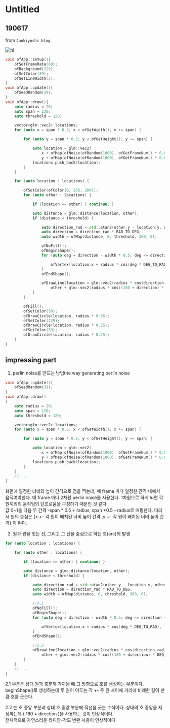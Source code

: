 # Untitled

## 190617
from `Junkiyoshi blog`.  

![hi](190617_junkiyoshi/190617_junkiyoshi.gif)

````c++
void ofApp::setup(){
	ofSetFrameRate(60);
	ofBackground(229);
	ofSetColor(39);
	ofSetLineWidth(3);
}
void ofApp::update(){
	ofSeedRandom(39);
}
void ofApp::draw(){
	auto radius = 20;
	auto span = 120;
	auto threshold = 120;

	vector<glm::vec2> locations;
	for (auto x = span * 0.5; x < ofGetWidth(); x += span) {

		for (auto y = span * 0.5; y < ofGetHeight(); y += span) {

			auto location = glm::vec2(
				x + ofMap(ofNoise(ofRandom(1000), ofGetFrameNum() * 0.005), 0, 1, -span * 0.5 + radius, span * 0.5 - radius),
				y + ofMap(ofNoise(ofRandom(1000), ofGetFrameNum() * 0.005), 0, 1, -span * 0.5 + radius, span * 0.5 - radius));
			locations.push_back(location);
		}
	}

	for (auto location : locations) {

		ofSetColor(ofColor(0, 255, 200));
		for (auto other : locations) {

			if (location == other) { continue; }

			auto distance = glm::distance(location, other);
			if (distance < threshold) {

				auto direction_rad = std::atan2(other.y - location.y, other.x - location.x);
				auto direction = direction_rad * RAD_TO_DEG;
				auto width = ofMap(distance, 0, threshold, 360, 0);

				ofNoFill();
				ofBeginShape();
				for (auto deg = direction - width * 0.5; deg <= direction + width * 0.5; deg++) {

					ofVertex(location.x + radius * cos(deg * DEG_TO_RAD), location.y + radius * sin(deg * DEG_TO_RAD));
				}
				ofEndShape();

				ofDrawLine(location + glm::vec2(radius * cos(direction * DEG_TO_RAD), radius * sin(direction * DEG_TO_RAD)),
					other + glm::vec2(radius * cos((180 + direction) * DEG_TO_RAD), radius * sin((180 + direction) * DEG_TO_RAD)));
			}
		}

		ofFill();
		ofSetColor(39);
		ofDrawCircle(location, radius * 0.65);
		ofSetColor(229);
		ofDrawCircle(location, radius * 0.35);
		ofSetColor(39);
		ofDrawCircle(location, radius * 0.25);
	}
}
````
## impressing part
1. perlin noise를 만드는 방법the way generating perlin noise
````c++
void ofApp::update(){
	ofSeedRandom(39);
}
void ofApp::draw()
{
    auto radius = 20;
	auto span = 120;
	auto threshold = 120;

	vector<glm::vec2> locations;
	for (auto x = span * 0.5; x < ofGetWidth(); x += span) {

		for (auto y = span * 0.5; y < ofGetHeight(); y += span) {

			auto location = glm::vec2(
				x + ofMap(ofNoise(ofRandom(1000), ofGetFrameNum() * 0.005), 0, 1, -span * 0.5 + radius, span * 0.5 - radius),
				y + ofMap(ofNoise(ofRandom(1000), ofGetFrameNum() * 0.005), 0, 1, -span * 0.5 + radius, span * 0.5 - radius));
			locations.push_back(location);
		}
	}
    //....
}
````
화면에 일정한 너비와 높이 간격으로 점을 찍는데, 매 frame 마다 일정한 간격 내에서 움직여야한다. 
매 frame 마다 2차원 perlin noise를 사용한다. 1차원으로 하게 되면 각 원끼리의 움직임의 단조로움을 구성하기 때문인 것 같다.   
값 0~1을 다음 두 간격 -span * 0.5 + radius, span *0.5 - radius로 매핑한다. 
따라서 원의 중심은 {x +- 각 원이 배치된 너비 높이 간격 ,y +- 각 원이 배치된 너비 높이 간격} 이 된다. 

2. 원과 원을 잇는 선, 그리고 그 선을 중심으로 하는 호(arc)의 발생
````C++
for (auto location : locations) {

    for (auto other : locations) {

        if (location == other) { continue; }

        auto distance = glm::distance(location, other);
        if (distance < threshold) {

            auto direction_rad = std::atan2(other.y - location.y, other.x - location.x);
            auto direction = direction_rad * RAD_TO_DEG;
            auto width = ofMap(distance, 0, threshold, 360, 0);

            //2.1
            ofNoFill();
            ofBeginShape();
            for (auto deg = direction - width * 0.5; deg <= direction + width * 0.5; deg++) {

                ofVertex(location.x + radius * cos(deg * DEG_TO_RAD), location.y + radius * sin(deg * DEG_TO_RAD));
            }
            ofEndShape();

            //2.2
            ofDrawLine(location + glm::vec2(radius * cos(direction_rad), radius * sin(direction_rad)),
                other + glm::vec2(radius * cos((180 + direction) * DEG_TO_RAD), radius * sin((180 + direction) * DEG_TO_RAD)));
        }
    }
    //....
}
````
2.1 부분은 상대 원과 충분히 가까울 때 그 방향으로 호를 생성하는 부분이다. 
beginShape()로 생성하는데 두 원이 이루는 각 +- 두 원 사이에 거리에 비례한 길이 만큼 호를 긋는다.

2.2 는 호 중앙 부분과 상대 호 중앙 부분에 직선을 긋는 수식이다. 상대의 호 중앙을 지정하는데 ( 180 + direction )을 사용하는 것이 인상적이다.   
전체적으로 자연스러운 라디안-각도 변환 사용이 인상적이다.
